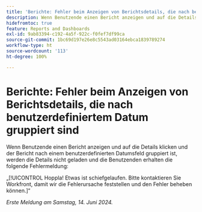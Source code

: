 ```yaml
---
title: 'Berichte: Fehler beim Anzeigen von Berichtsdetails, die nach benutzerdefiniertem Datum gruppiert sind'
description: Wenn Benutzende einen Bericht anzeigen und auf die Details klicken und der Bericht nach einem benutzerdefinierten Datumsfeld gruppiert ist, werden die Details nicht geladen und die Benutzenden erhalten eine Fehlermeldung.
hidefromtoc: true
feature: Reports and Dashboards
exl-id: 9ab83394-c192-4a5f-922c-f0fef7df99ca
source-git-commit: 1bc69d197e26e8c5543ad03164ebca1839789274
workflow-type: ht
source-wordcount: '113'
ht-degree: 100%

---
```


# Berichte: Fehler beim Anzeigen von Berichtsdetails, die nach benutzerdefiniertem Datum gruppiert sind

Wenn Benutzende einen Bericht anzeigen und auf die Details klicken und der Bericht nach einem benutzerdefinierten Datumsfeld gruppiert ist, werden die Details nicht geladen und die Benutzenden erhalten die folgende Fehlermeldung:

„[!UICONTROL Hoppla! Etwas ist schiefgelaufen. Bitte kontaktieren Sie Workfront, damit wir die Fehlerursache feststellen und den Fehler beheben können.]“


_Erste Meldung am Samstag, 14. Juni 2024._
